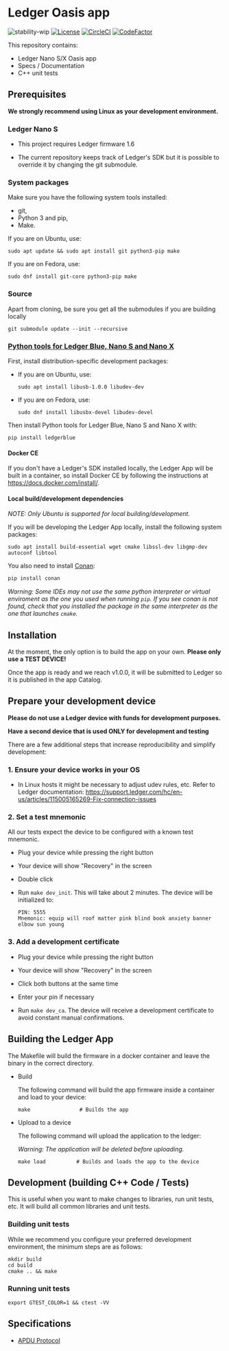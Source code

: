 # Ledger Oasis app
![stability-wip](https://img.shields.io/badge/stability-work_in_progress-lightgrey.svg)
[![License](https://img.shields.io/badge/License-Apache%202.0-blue.svg)](https://opensource.org/licenses/Apache-2.0)
[![CircleCI](https://circleci.com/gh/Zondax/ledger-oasis/tree/master.svg?style=shield)](https://circleci.com/gh/Zondax/ledger-oasis/tree/master)
[![CodeFactor](https://www.codefactor.io/repository/github/zondax/ledger-oasis/badge)](https://www.codefactor.io/repository/github/zondax/ledger-oasis)

This repository contains:

- Ledger Nano S/X Oasis app
- Specs / Documentation
- C++ unit tests

## Prerequisites

**We strongly recommend using Linux as your development environment.**

### Ledger Nano S

- This project requires Ledger firmware 1.6

- The current repository keeps track of Ledger's SDK but it is possible to override it by changing the git submodule.

### System packages

Make sure you have the following system tools installed:
- git,
- Python 3 and pip,
- Make.

If you are on Ubuntu, use:
```
sudo apt update && sudo apt install git python3-pip make
```

If you are on Fedora, use:
```
sudo dnf install git-core python3-pip make
```

### Source

Apart from cloning, be sure you get all the submodules if you are building locally
```
git submodule update --init --recursive
```

### [Python tools for Ledger Blue, Nano S and Nano X]

First, install distribution-specific development packages:

- If you are on Ubuntu, use:

   ```
   sudo apt install libusb-1.0.0 libudev-dev
   ```
- If you are on Fedora, use:

   ```
   sudo dnf install libusbx-devel libudev-devel
   ```

Then install Python tools for Ledger Blue, Nano S and Nano X with:

```
pip install ledgerblue
```

[Python tools for Ledger Blue, Nano S and Nano X]: https://github.com/LedgerHQ/blue-loader-python

#### Docker CE

If you don't have a Ledger's SDK installed locally, the Ledger App will be built
in a container, so install Docker CE by following the instructions at
https://docs.docker.com/install/.

#### Local build/development dependencies

_NOTE: Only Ubuntu is supported for local building/development._

If you will be developing the Ledger App locally, install the following system packages:

```
sudo apt install build-essential wget cmake libssl-dev libgmp-dev autoconf libtool
```

You also need to install [Conan](https://conan.io/):

```bash
pip install conan
```

_Warning: Some IDEs may not use the same python interpreter or virtual enviroment as the one you used when running `pip`.
If you see conan is not found, check that you installed the package in the same interpreter as the one that launches `cmake`._

## Installation

At the moment, the only option is to build the app on your own. **Please only use a TEST DEVICE!**

Once the app is ready and we reach v1.0.0, it will be submitted to Ledger so it is published in the app Catalog.

## Prepare your development device

**Please do not use a Ledger device with funds for development purposes.**

**Have a second device that is used ONLY for development and testing**

There are a few additional steps that increase reproducibility and simplify development:

### 1. Ensure your device works in your OS

- In Linux hosts it might be necessary to adjust udev rules, etc. Refer to Ledger documentation: https://support.ledger.com/hc/en-us/articles/115005165269-Fix-connection-issues

### 2. Set a test mnemonic

All our tests expect the device to be configured with a known test mnemonic.

- Plug your device while pressing the right button

- Your device will show "Recovery" in the screen

- Double click

- Run `make dev_init`. This will take about 2 minutes. The device will be initialized to:

   ```
   PIN: 5555
   Mnemonic: equip will roof matter pink blind book anxiety banner elbow sun young
   ```

### 3. Add a development certificate

- Plug your device while pressing the right button

- Your device will show "Recovery" in the screen

- Click both buttons at the same time

- Enter your pin if necessary

- Run `make dev_ca`. The device will receive a development certificate to avoid constant manual confirmations.

## Building the Ledger App

The Makefile will build the firmware in a docker container and leave the binary in the correct directory.

- Build

   The following command will build the app firmware inside a container and load to your device:
   ```
   make                # Builds the app
   ```

- Upload to a device

   The following command will upload the application to the ledger:

   _Warning: The application will be deleted before uploading._
   ```
   make load          # Builds and loads the app to the device
   ```

## Development (building C++ Code / Tests)

This is useful when you want to make changes to libraries, run unit tests, etc. It will build all common libraries and unit tests.

### Building unit tests

While we recommend you configure your preferred development environment, the minimum steps are as follows:

```
mkdir build
cd build
cmake .. && make
```

### Running unit tests

```
export GTEST_COLOR=1 && ctest -VV
```

## Specifications

- [APDU Protocol](https://github.com/zondax/ledger-oasis/tree/master/docs/APDUSPEC.md)
